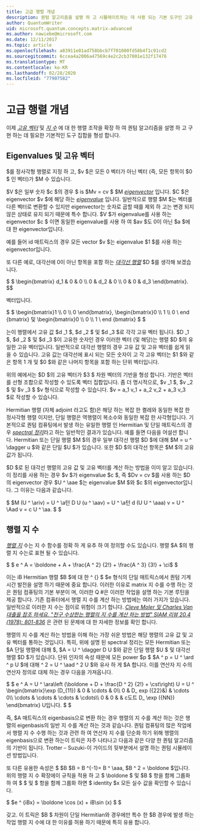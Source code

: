 ```yaml
---
title: 고급 행렬 개념
description: 퀀텀 알고리즘을 설명 하 고 시뮬레이트하는 데 사용 되는 기본 도구인 고유 벡터, eigenvalues 및 matrix 지 수에 대해 알아봅니다.
author: QuantumWriter
uid: microsoft.quantum.concepts.matrix-advanced
ms.author: nawiebe@microsoft.com
ms.date: 12/11/2017
ms.topic: article
ms.openlocfilehash: a83911e01ad758bbcb7f701000fd58b4f1c91cd2
ms.sourcegitcommit: 6ccea4a2006a47569c4e2c2cb37001e132f17476
ms.translationtype: MT
ms.contentlocale: ko-KR
ms.lasthandoff: 02/28/2020
ms.locfileid: "77907582"
---
```

# <a name="advanced-matrix-concepts"></a>고급 행렬 개념 #

이제 [*고유 벡터*](https://en.wikipedia.org/wiki/Eigenvalues_and_eigenvectors) 및 [*지 수*](https://en.wikipedia.org/wiki/Matrix_exponential) 에 대 한 행렬 조작을 확장 하 여 퀀텀 알고리즘을 설명 하 고 구현 하는 데 필요한 기본적인 도구 집합을 형성 합니다.

## <a name="eigenvalues-and-eigenvectors"></a>Eigenvalues 및 고유 벡터 ##

$를 정사각형 행렬로 지정 하 고, $v $은 모든 0 벡터가 아닌 벡터 (즉, 모든 항목이 $0 $ 인 벡터)가 $M 수 있습니다.

$V $은 일부 숫자 $c $의 경우 $ is $Mv = cv $ $M [*eigenvector*](https://en.wikipedia.org/wiki/Eigenvalues_and_eigenvectors) 입니다. $C $은 eigenvector $v $에 해당 하는 [*eigenvalue*](https://en.wikipedia.org/wiki/Eigenvalues_and_eigenvectors) 입니다. 일반적으로 행렬 $M $는 벡터를 다른 벡터로 변환할 수 있지만 eigenvector는 숫자로 곱할 때를 제외 하 고는 변경 되지 않은 상태로 유지 되기 때문에 특수 합니다. $V $가 eigenvalue를 사용 하는 eigenvector $c $ 이면 동일한 eigenvalue를 사용 하 여 $av $도 0이 아닌 $a $에 대 한 eigenvector입니다.

예를 들어 id 매트릭스의 경우 모든 vector $v $는 eigenvalue $1 $를 사용 하는 eigenvector입니다.

또 다른 예로, 대각선에 0이 아닌 항목을 포함 하는 [*대각선 행렬*](https://en.wikipedia.org/wiki/Diagonal_matrix) $D $를 생각해 보겠습니다.

$ $ \begin{bmatrix} d_1 & 0 & 0 \\\\ 0 & d_2 & 0 \\\\ 0 & 0 & d_3 \end{bmatrix}.
$$

벡터입니다.

$ $ \begin{bmatrix}1 \\\\ 0 \\\\ 0 \end{bmatrix}, \begin{bmatrix}0 \\\\ 1 \\\\ 0 \ end {bmatrix} 및 \begin{bmatrix}0 \\\\ 0 \\\\ 1 \ end {bmatrix} $ $

는이 행렬에서 고유 값 $d _1 $, $d _2 $ 및 $d _3 $로 각각 고유 벡터 됩니다. $D _1 $, $d _2 $ 및 $d _3 $이 고유한 숫자인 경우 이러한 벡터 (및 해당)는 행렬 $D $의 유일한 고유 벡터입니다. 일반적으로 대각선 행렬의 경우 고유 값 및 고유 벡터를 쉽게 읽을 수 있습니다. 고유 값는 대각선에 표시 되는 모든 숫자이 고 각 고유 벡터는 $1 $와 같은 항목 1 개 및 $0 $와 같은 나머지 항목을 포함 하는 단위 벡터입니다.

위의 예에서는 $D $의 고유 벡터가 $3 $ 차원 벡터의 기반을 형성 합니다. 기반은 벡터를 선형 조합으로 작성할 수 있도록 벡터 집합입니다. 좀 더 명시적으로, $v _1 $, $v _2 $ 및 $v _3 $ $v 형식으로 작성할 수 있습니다. $v = a_1 v_1 + a_2 v_2 + a_3 v_3 $로 작성할 수 있습니다.

Hermitian 행렬 (자체 adjoint 라고도 함)은 해당 하는 복잡 한 켤레와 동일한 복잡 한 정사각형 행렬 이지만, 단일 행렬은 역행렬이 복소수와 동일한 복잡 한 사각형입니다.
기본적으로 퀀텀 컴퓨팅에서 발생 하는 유일한 행렬 인 Hermitian 및 단일 매트릭스의 경우 [*spectral 정리*](https://en.wikipedia.org/wiki/Spectral_theorem)라고 하는 일반적인 결과가 있습니다. 예를 들면 다음을 어설션 합니다. Hermitian 또는 단일 행렬 $M $의 경우 일부 대각선 행렬 $D $에 대해 $M = u ^ \dagger u $와 같은 단일 $U $가 있습니다. 또한 $D $의 대각선 항목은 $M $의 고유 값가 됩니다.

$D $로 된 대각선 행렬의 고유 값 및 고유 벡터를 계산 하는 방법을 이미 알고 있습니다. 이 정리를 사용 하는 경우 $v $가 eigenvalue $c $, 즉 $Dv = cv $를 사용 하는 $D의 eigenvector 경우 $U ^ \aae $는 eigenvalue $M $와 $c $의 eigenvector입니다. 그 이유는 다음과 같습니다.

$ $M (U ^ \ariv) = U ^ \a턴 D U (u ^ \aav) = U ^ \a턴 d (U U ^ \aaa) v = U ^ \Aad v = c U ^ \aa. $ $

## <a name="matrix-exponentials"></a>행렬 지 수
[*행렬 지*](https://en.wikipedia.org/wiki/Matrix_exponential) 수는 지 수 함수를 정확 하 게 유추 하 여 정의할 수도 있습니다.  행렬 $A $의 행렬 지 수는로 표현 될 수 있습니다.

$ $ e ^ A = \boldone + A + \frac{A ^ 2} {2!} + \frac{A ^ 3} {3!} + \ci$ $

이는 iB Hermitian 행렬 $B $에 대 한 ^ {} $ $e 형식의 단일 매트릭스에서 퀀텀 기계 시간 발전을 설명 하기 때문에 중요 합니다.  이러한 이유로 matrix 지 수를 수행 하는 것은 퀀텀 컴퓨팅의 기본 부분이 며, 이러한 Q #은 이러한 작업을 설명 하는 기본 루틴을 제공 합니다.
기존 컴퓨터에서 행렬 지 수를 계산 하는 방법에는 여러 가지가 있습니다. 일반적으로 이러한 지 수는 점이로 위험이 크기 합니다.  [*Cleve Moler 및 Charles Van 대출을 참조 하세요. "천구 수상한는 행렬의 지 수를 계산 하는 방법" SIAM 리뷰 20.4 (1978): 801-836*](https://doi.org/10.1137/S00361445024180) 은 관련 된 문제에 대 한 자세한 정보를 확인 합니다.

행렬의 지 수를 계산 하는 방법을 이해 하는 가장 쉬운 방법은 해당 행렬의 고유 값 및 고유 벡터를 통하는 것입니다.  특히, 위에 설명 된 spectral 정리는 모든 Hermitian 또는 $A 단일 행렬에 대해 $, $A = U ^ \dagger D U $와 같은 단일 행렬 $U $ 및 대각선 행렬 $D $가 있습니다.  단위 인자의 속성 때문에 모든 power $p $ $A ^ p = U ^ \ard ^ p U $에 대해 ^ 2 = U ^ \aad ^ 2 U $와 유사 하 게 $A 합니다.  이를 연산자 지 수의 연산자 정의로 대체 하는 경우 다음을 가져옵니다.

$ $ e ^ A = U ^ \ara\left (\boldone + D + \frac{D ^ 2} {2!} + \cst\right) U = U ^ \\begin{bmatrix}\exp (D_{11}) & 0 & \cdots & 0\\\\ 0 & D_ exp ({22}&) & \cdots 0\\\\ \cdots & \cdots & \cdots & \cdots\\\\ 0 & 0 & & c도트 D_ \exp ({NN}) \end{bmatrix} U입니다. $ $

즉, $A 매트릭스의 eigenbasis으로 변환 하는 경우 행렬의 지 수를 계산 하는 것은 행렬의 eigenbasis의 일반 지 수를 계산 하는 것과 같습니다.  퀀텀 컴퓨팅의 많은 작업에서 행렬 지 수 수행 하는 것과 관련 하 여 연산자 지 수를 단순화 하기 위해 행렬의 eigenbasis으로 변환 하는이 트릭은 자주 나타나고 다음과 같은 다양 한 퀀텀 알고리즘의 기반이 됩니다. Trotter – Suzuki-이 가이드의 뒷부분에서 설명 하는 퀀텀 시뮬레이션 방법입니다.

또 다른 유용한 속성은 $ $B $B = B ^{-1}= B ^ \aaa, $B ^ 2 = \boldone $입니다. 위의 행렬 지 수 확장에이 규칙을 적용 하 고 $ \boldone $ 및 $B $ 항을 함께 그룹화 하 여 $ $ 및 $ 항을 함께 그룹화 하면 $ identity $x 모든 실수 값을 확인할 수 있습니다.

$ $e ^ {iBx} = \boldone \cos (x) + iB\sin (x) $ $


갖고. 이 트릭은 $B $ 차원이 단일 Hermitian와 경우에만 특수 한 $B 경우에 발생 하는 작업 행렬 지 수에 대 한 이유를 허용 하기 때문에 특히 유용 합니다.
